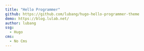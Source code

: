 ```yaml
---
title: "Hello Programmer"
github: https://github.com/lubang/hugo-hello-programmer-theme
demo: https://blog.lulab.net/
author: lubang
ssg:
  - Hugo
cms:
  - No Cms
---
```

